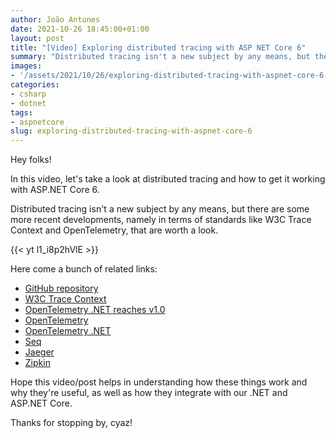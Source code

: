 ```yaml
---
author: João Antunes
date: 2021-10-26 18:45:00+01:00
layout: post
title: "[Video] Exploring distributed tracing with ASP NET Core 6"
summary: "Distributed tracing isn't a new subject by any means, but there are some more recent developments, namely in terms of standards like W3C Trace Context and OpenTelemetry, that are worth a look."
images:
- '/assets/2021/10/26/exploring-distributed-tracing-with-aspnet-core-6.jpg'
categories:
- csharp
- dotnet
tags:
- aspnetcore
slug: exploring-distributed-tracing-with-aspnet-core-6
---
```


Hey folks!

In this video, let's take a look at distributed tracing and how to get it working with ASP.NET Core 6.

Distributed tracing isn't a new subject by any means, but there are some more recent developments, namely in terms of standards like W3C Trace Context and OpenTelemetry, that are worth a look.

{{< yt l1_i8p2hVlE >}}

Here come a bunch of related links:

- [GitHub repository](https://github.com/joaofbantunes/ExploringDistributedTracingWithAspNet)
- [W3C Trace Context](https://www.w3.org/TR/trace-context/)
- [OpenTelemetry .NET reaches v1.0](https://devblogs.microsoft.com/dotnet/opentelemetry-net-reaches-v1-0/)
- [OpenTelemetry](https://opentelemetry.io/)
- [OpenTelemetry .NET](https://github.com/open-telemetry/opentelemetry-dotnet)
- [Seq](https://datalust.co/seq)
- [Jaeger](https://www.jaegertracing.io/)
- [Zipkin](https://zipkin.io/)

Hope this video/post helps in understanding how these things work and why they're useful, as well as how they integrate with our .NET and ASP.NET Core.

Thanks for stopping by, cyaz!